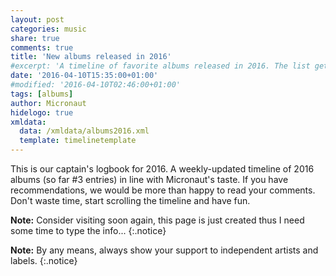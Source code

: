 ```yaml
---
layout: post
categories: music
share: true
comments: true
title: 'New albums released in 2016'
#excerpt: 'A timeline of favorite albums released in 2016. The list gets updated throughout the year.'
date: '2016-04-10T15:35:00+01:00'
#modified: '2016-04-10T02:46:00+01:00'
tags: [albums]
author: Micronaut
hidelogo: true
xmldata: 
  data: /xmldata/albums2016.xml
  template: timelinetemplate
---
```

This is our captain's logbook for 2016. A weekly-updated timeline of 2016 albums (so far #3 entries) in line with Micronaut's taste. If you have recommendations, we would be more than happy to read your comments. Don't waste time, start scrolling the timeline and have fun.

**Note:** Consider visiting soon again, this page is just created thus I need some time to type the info...
{:.notice}

**Note:** By any means, always show your support to independent artists and labels.
{:.notice}

<div id="timeline">

</div>